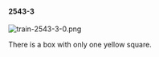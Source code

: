 #### 2543-3
![train-2543-3-0.png](https://github.com/lil-lab/nlvr/raw/master/nlvr/train/images/9/train-2543-3-0.png "train-2543-3-0.png")

There is a box with only one yellow square.